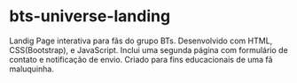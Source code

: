 # bts-universe-landing
Landig Page interativa para fãs do grupo BTs. Desenvolvido com HTML, CSS(Bootstrap), e JavaScript. Inclui uma segunda página com formulário de contato e notificação de envio. Criado para fins educacionais de uma fã maluquinha.

